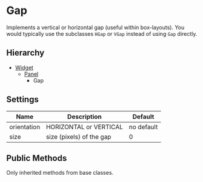 Gap
===

Implements a vertical or horizontal gap (useful within box-layouts). You
would typically use the subclasses `HGap` or `VGap` instead of using `Gap`
directly.


Hierarchy
---------

  - [Widget](./Widget.md)
    - [Panel](./Panel.md)
      - Gap


Settings
--------

| Name          | Description              | Default                         |
|---------------|------------------------- |---------------------------------|
| orientation   | HORIZONTAL or VERTICAL   | no default                      |
| size          | size (pixels) of the gap | 0                               |



Public Methods
--------------

Only inherited methods from base classes.

